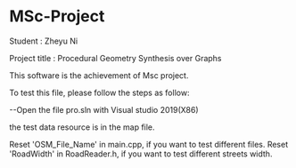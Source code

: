 # MSc-Project
Student : Zheyu Ni

Project title : Procedural Geometry Synthesis over Graphs

This software is the achievement of Msc project.

To test this file, please follow the steps as follow:

--Open the file pro.sln with Visual studio 2019(X86)

the test data resource is in the map file.

Reset 'OSM_File_Name' in main.cpp, if you want to test different files.
Reset 'RoadWidth' in RoadReader.h, if you want to test different streets width.
